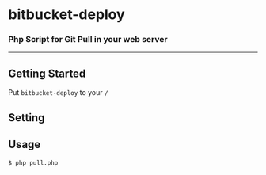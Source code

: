# bitbucket-deploy
### Php Script for Git Pull in your web server

---

## Getting Started

Put `bitbucket-deploy` to your `/`

## Setting



## Usage

```sh
$ php pull.php
```
